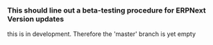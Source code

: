 ### This should line out a beta-testing procedure for ERPNext Version updates

this is in development. Therefore the 'master' branch is yet empty

